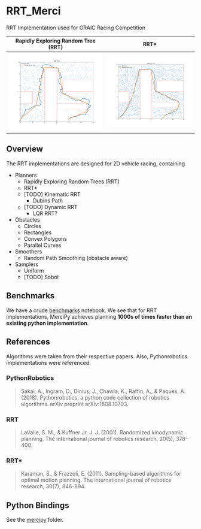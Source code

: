# RRT_Merci
RRT Implementation used for GRAIC Racing Competition

| Rapidly Exploring Random Tree (RRT)    | RRT*                                            |
|----------------------------------------|-------------------------------------------------|
| ![RRT Diagram](./doc/img/RRT_Tree.svg) | ![RRT Star Diagram](./doc/img/RRTStar_Tree.svg) |

## Overview
The RRT implementations are designed for 2D vehicle racing, containing

* Planners
    * Rapidly Exploring Random Trees (RRT)
    * RRT*
    * [TODO] Kinematic RRT
        * Dubins Path
    * [TODO] Dynamic RRT
        * LQR RRT?
* Obstacles
    * Circles
    * Rectangles 
    * Convex Polygons 
    * Parallel Curves 
* Smoothers
    * Random Path Smoothing (obstacle aware)
* Samplers
    * Uniform
    * [TODO] Sobol

## Benchmarks

We have a crude [benchmarks](./notebooks/rrt-benchmark.ipynb) notebook. We see that for RRT implementations, MerciPy achieves planning **1000s of times faster than an existing python implementation**.

## References 

Algorithms were taken from their respective papers. Also, Pythonrobotics implementations were referenced.

### PythonRobotics
> Sakai, A., Ingram, D., Dinius, J., Chawla, K., Raffin, A., & Paques, A. (2018). Pythonrobotics: a python code collection of robotics algorithms. arXiv preprint arXiv:1808.10703.

### RRT
> LaValle, S. M., & Kuffner Jr, J. J. (2001). Randomized kinodynamic planning. The international journal of robotics research, 20(5), 378-400.

### RRT*
> Karaman, S., & Frazzoli, E. (2011). Sampling-based algorithms for optimal motion planning. The international journal of robotics research, 30(7), 846-894.

## Python Bindings

See the [mercipy](./mercipy) folder.